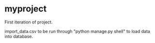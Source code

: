 # myproject

First iteration of project. 

import_data.csv to be run through "python manage.py shell" to load data into database.
